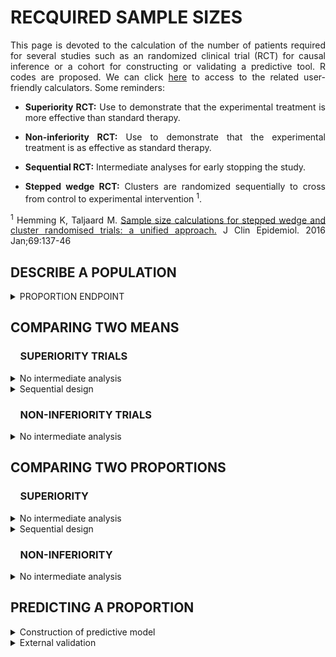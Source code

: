 # RECQUIRED SAMPLE SIZES

<div style="text-align: justify">

This page is devoted to the calculation of the number of patients required for several studies such as an randomized clinical trial (RCT) for causal inference or a cohort for constructing or validating a predictive tool. R codes are proposed. We can click [here](https://poitiers-health-data.shinyapps.io/SampleSize/) to access to the related user-friendly calculators. Some reminders:

* **Superiority RCT:** Use to demonstrate that the experimental treatment is more effective than standard therapy.

* **Non-inferiority RCT:** Use to demonstrate that the experimental treatment is as effective as standard therapy.

* **Sequential RCT:** Intermediate analyses for early stopping the study.

* **Stepped wedge RCT:** Clusters are randomized sequentially to cross from control to experimental intervention <sup>1</sup>.

<sup>1</sup> Hemming K, Taljaard M. <a href=https://doi.org/10.1016/j.jclinepi.2015.08.015>Sample size calculations for stepped wedge and cluster randomised trials: a unified approach.</a> J Clin Epidemiol. 2016 Jan;69:137-46

## DESCRIBE A POPULATION

<details>
<summary>PROPORTION ENDPOINT</summary>
<br>

*Consider the following binary endpoint descriptive study. In order to demonstrate the expected proportion of event of 35% with a precision define by a 10% width confidence interval and a 5% two-sided type I error rate, the minimum sample size needed is 350 patients.**

```r
sampleSize <- function(p=0.35, alpha=0.05, width=0.1){
  Z <- qnorm(1-alpha/2)
  (((2*Z)**2)*(p*(1-p)))/(width**2)
}

sampleSize()

#> [1] 349.5728
```

**Input parameters:**
* p : expected proportion of event
* alpha : recquired type I error rate
* width : size of the (1-α)% confidence interval

</summary>
</details>	

## COMPARING TWO MEANS

### &nbsp;&nbsp;&nbsp;&nbsp;SUPERIORITY TRIALS

<details>
  <summary>No intermediate analysis</summary>
<br>

<ul>
  <details>
    <summary>Individual randomization</summary>
  <br>


*Consider the following RCT with two parallel groups with a 1:1 randomization ratio. The expected mean is 66 units in patients in the experimental arm versus 72 units in the control arm. In order to demonstrate such a difference of 6 units, with a standard deviation of 23, a 5% two-sided type I error rate and a power of 80%, the minimum sample size per arm equals 231 (i.e., a total of 462 patients).*

```r
library(epiR)
		
epi.sscompc(treat = 66, control = 72,	sigma = 23, n = NA, power = 0.8, 
		      	r = 1, sided.test = 2, conf.level = 1-0.05)

#> $n.total
#> [1] 462

#> $n.treat
#> [1] 231

#> $n.control
#> [1] 231

#> $power
#> [1] 0.8

#> $delta
#> [1] 6
```

**Input parameters:**
* treat: expected mean in the experimental arm
* control: expected mean in the control arm
* sigma: expected standard deviation in the two arms
* n: define as NA
* power: required power (1 minus type II error rate)
* r: randomization ratio (experimental:control)
* sided.test: one-sided test (1) or two-sided test (2) 
* conf.level: required confidence level (1 minus type I error rate)

  </details>
</ul>

<ul>
<details>
  <summary>Stepped wedge randomization</summary>
<br>

*Consider the following stepped wedge RCT with 30 centers randomized in 30 sequences. The expected mean is 38 units in patients in the experimental arm versus 48 units in the control arm. In order to demonstrate such a difference of 10 units, with a standard deviation of 17, a 5% two-sided type I error rate and a power of 90%, the minimum sample size per arm equals 61 (i.e., a total of 122 patients) in case of individual randomization with a 1:1 ratio.* 
<br>
*According to our stepped wedge design and assuming an intraclass correlation coefficient of 0.05, we need to recruit 208 patients (104 in each arm).*

```r
library(epiR)

SampleSize_SW <- function(ni, center=30, sequence=30, icc=0.05) {

# Resolve the quadratic equation

aa <- -2*center*(sequence - 1/sequence)*rho*(1+sequence/2)
bb <- 3*ni*(1-icc)*icc*(1+sequence) - 2*center*(sequence -1/sequence)*(1-icc)
cc <- 3*ni*(1-icc)*(1-icc)

m1 <- (-bb + sqrt(bb^2 - 4*aa*cc)) / (2*aa)
m2 <- (-bb - sqrt(bb^2 - 4*aa*cc)) / (2*aa)
m_sol <- max(m1,m2) 

Npat_center <- m_sol*(sequence+1) 
N_tot_SW <- Npat_center*center 

# Results
2*ceiling(N_tot_SW /2)

}


SampSize_I <- epi.sscompc(treat = 38, control = 48, sigma = 17, n = NA, 
                          r = 1, power = 0.9, sided.test = 2, conf.level = 1-0.05)

SampleSize_SW(ni = SampSize_I$n.total, center = 30, sequence = 30, icc = 0.05)

# [1] 208
		
```

**Input parameters:**
* treat: expected mean in the experimental arm
* control: expected mean in the control arm
* sigma: expected standard deviation in the two arms
* n: number of subjects to include (experimental + control) define as NA
* r: randomization ratio (experimental:control)
* power: required power (1 minus type II error rate)
* sided.test: one-sided test (1) or two-sided test (2) 
* conf.level: required confidence level (1 minus type I error rate)
* ni: sample size in case of individual randomization
* center: number of centers in the stepped wedge design
* sequence: number of sequences in the stepped wedge design
* icc: intraclass correlation coefficient anticipated 

  </details>
</ul>

</details>

<details>
<summary>Sequential design</summary>
<br>

*Consider the following RCT with two parallel groups with a 1:1 randomization ratio and 2 planned intermediate analyses for efficacy by using the O'Brien-Fleming method for considering the inflation of the type I error rate). The expected mean is 66 units in patients in the experimental arm versus 72 units in the control arm. In order to demonstrate such a difference of 6 units, with a standard deviation of 23, a 5% two-sided type I error rate and a power of 80%,  the final analysis should be carried out on 472 patients (236 patients per group). The first and second intermediate analyses would be performed on 158 and 316 patients respectively, i.e. 33% and 66% of the maximum number of included patients if their is no decision of stopping the study.*

```r
library("rpact")
		
design <- getDesignGroupSequential(
               typeOfDesign = "OF", informationRates = c(1/3, 2/3, 1),
               alpha = 0.05, beta = 1-0.8, sided = 2)

designPlan <- getSampleSizeMeans(design, alternative = 6, stDev = 23,
                                 allocationRatioPlanned = 1)

summary(designPlan)

#> Stage                                          1       2       3 
#> Planned information rate                   33.3%   66.7%    100% 
#> Cumulative alpha spent                    0.0005  0.0143  0.0500 
#> Stage levels (two-sided)                  0.0005  0.0141  0.0451 
#> Efficacy boundary (z-value scale)          3.471   2.454   2.004 
#> Lower efficacy boundary (t)              -13.012  -6.405  -4.258 
#> Upper efficacy boundary (t)               13.012   6.405   4.258 
#> Cumulative power                          0.0329  0.4424  0.8000 
#> Number of subjects                         157.1   314.2   471.3 
#> Expected number of subjects under H1                       396.7 
#> Exit probability for efficacy (under H0)  0.0005  0.0138 
#> Exit probability for efficacy (under H1)  0.0329  0.4095 
```

**Input parameters:**
* typeOfDesign: type of design ("OF" for the O'Brien-Fleming method)
* informationRates: planned analyses defined as proportions of the maximum sample size
* alpha: recquired type I error rate
* beta: recquired type II error rate (1 minus power)
* sided: one-sided test (1), two-sided test (2)
* alternative: expected difference between the two arms
* stDev: expected standard deviation in the two arms
* allocationRatioPlanned: randomization ratio

</summary>	
</details>

### &nbsp;&nbsp;&nbsp;&nbsp;NON-INFERIORITY TRIALS

<details>
<summary>No intermediate analysis</summary>
<br>

<ul>
  <details>
    <summary>Individual randomization</summary>
  <br>

*Consider the following RCT with two parallel groups with a 1:1 randomization ratio. The expected mean is 66 units in patients in the control arm and no difference compared to the experimental arm. Assuming an absolute non-inferiority margin of 7 points, a standard deviation of 23, the minimum sample size per arm equals 134 (i.e., a total of 268 patients) to achieve a 5% one-sided type I error rate and a power of 80%*

```r
library(epiR)
	
epi.ssninfc(treat = 66, control = 66, sigma = 23, delta = 7,
            power = 0.8, alpha = 0.05, r = 1, n = NA)

#> $n.total
#> [1] 268

#> $n.treat
#> [1] 134

#> $n.control
#> [1] 134

#> $delta
#> [1] 7

#> $power
#> [1] 0.8
```
	
**Input parameters:**
* treat: expected mean in the experimental arm
* control: expected mean in the control arm
* sigma: expected standard deviation in the two arms
* delta: equivalence limit
* alpha: required type I error rate
* power: required power (1 minus type II error rate)
* r: randomization ratio (experimental:control)
* n: number of subjects to include (experimental + control) define as NA

  </summary>
  </details>
</ul>

<ul>
  <details>
  <summary>Stepped wedge randomization</summary>
  <br>

*Consider the following stepped wedge RCT with 30 centers randomized in 30 sequences. The expected mean is 48 units in patients in the control arm and no difference compared to the experimental arm. Assuming an absolute non-inferiority margin of 7 points, a standard deviation of 17, the minimum sample size per arm equals 102 (i.e., a total of 204 patients) to achieve a 5% one-sided type I error rate and a power of 90% in case of individual randomization with a 1:1 ratio.* 
<br>
*According to our stepped wedge design and assuming an intraclass correlation coefficient of 0.05, we need to recruit 372 patients (186 in each arm).*

```r
library(epiR)

SampleSize_SW <- function(ni, center=30, sequence=30, icc=0.05) {

# Resolve the quadratic equation

aa <- -2*center*(sequence - 1/sequence)*rho*(1+sequence/2)
bb <- 3*ni*(1-icc)*icc*(1+sequence) - 2*center*(sequence -1/sequence)*(1-icc)
cc <- 3*ni*(1-icc)*(1-icc)

m1 <- (-bb + sqrt(bb^2 - 4*aa*cc)) / (2*aa)
m2 <- (-bb - sqrt(bb^2 - 4*aa*cc)) / (2*aa)
m_sol <- max(m1,m2) 

Npat_center <- m_sol*(sequence+1) 
N_tot_SW <- Npat_center*center 

# Results
2*ceiling(N_tot_SW /2)

}


SampSize_I <- epi.ssninfc(treat = 48, control = 48, sigma = 17, delta = 7,
                          n = NA, r = 1, power = 0.9, alpha = 0.05)
                          
SampleSize_SW(ni = SampSize_I$n.total, center = 30, sequence = 30, icc = 0.05)

# [1] 372
		
```

**Input parameters:**
* treat: expected mean in the experimental arm
* control: expected mean in the control arm
* sigma: expected standard deviation in the two arms
* delta: equivalence limit
* n: number of subjects to include (experimental + control) define as NA
* r: randomization ratio (experimental:control)
* power: required power (1 minus type II error rate)
* alpha: required confidence level (type I error rate)
* ni: sample size in case of individual randomization
* center: number of centers in the stepped wedge design
* sequence: number of sequences in the stepped wedge design
* icc: intraclass correlation coefficient anticipated 

  </details>
</ul>

</details>


## COMPARING TWO PROPORTIONS

### &nbsp;&nbsp;&nbsp;&nbsp;SUPERIORITY

<details>
<summary>No intermediate analysis</summary>
<br>

<ul>
  <details>
    <summary>Individual randomization</summary>
    <br>

*Consider the following RCT with two parallel groups with a 1:1 randomization ratio. The expected proportion of events is 35% in the experimental arm compared to 28% in the control arm. In order to demonstrate such a difference of 7%, with a two-sided type I error rate of 5% and a power of 80%, the minimum sample size per arm equals 691 (i.e., a total of 1,382 patients).*

```r
library(epiR)

epi.sscohortc(irexp1 = 0.35, irexp0 = 0.28, n = NA, power = 0.80, 
              r = 1, sided.test = 2, conf.level = 1-0.05)

#> $n.total
#> [1] 1382

#> $n.exp1
#> [1] 691

#> $n.exp0
#> [1] 691

#> $power
#> [1] 0.8

#> $irr
#> [1] 1.25

#> $or
#> [1] 1.384615
```
	
**Input parameters:**
*	irexp1: expected proportion in the experimental group
*	irexp0: expected proportion in the control group
*	n: number of subjects to include (experimental + control) define as NA
*	power: required power (1 minus type II error rate)
* r: randomization ratio (experimental:control)
* sided: one-sided test (1), two-sided test (2)
* conf.level: recquired confidence level (1 minus type I error rate)

    </summary>
  </details>
</ul>


<ul>
  <details>
    <summary>Stepped wedge randomization</summary>
    <br>

*Consider the following stepped wedge RCT with 15 centers randomized in 5 sequences. The expected proportion of events is 72% in the experimental arm compared to 62% in the control arm. In order to demonstrate such a difference of 10%, with a two-sided type I error rate of 5% and a power of 80%, the minimum sample size per arm equals 346 (i.e., a total of 692 patients) in case of individual randomization with a 1:1 ratio.* 
<br>
*According to our stepped wedge design and assuming an intraclass correlation coefficient of 0.01, we need to recruit 1,646 patients (823 in each arm).*

```r
library(epiR)

SampleSize_SW <- function(ni, center=15, sequence=5, icc=0.01) {

# Resolve the quadratic equation

aa <- -2*center*(sequence - 1/sequence)*rho*(1+sequence/2)
bb <- 3*ni*(1-icc)*icc*(1+sequence) - 2*center*(sequence -1/sequence)*(1-icc)
cc <- 3*ni*(1-icc)*(1-icc)

m1 <- (-bb + sqrt(bb^2 - 4*aa*cc)) / (2*aa)
m2 <- (-bb - sqrt(bb^2 - 4*aa*cc)) / (2*aa)
m_sol <- max(m1,m2) 

Npat_center <- m_sol*(sequence+1) 
N_tot_SW <- Npat_center*center 

# Results
2*ceiling(N_tot_SW /2)

}


SampSize_I <- epi.sscohortc(irexp1 = 0.72, irexp0 = 0.62, n = NA, r = 1,
                            power = 0.80, sided.test = 2, conf.level = 1-0.05)
                            
SampleSize_SW(ni = SampSize_I$n.total, center = 15, sequence = 5, icc = 0.01)

# [1] 1646
		
```
	
**Input parameters:**
*	irexp1: expected proportion in the experimental group
*	irexp0: expected proportion in the control group
* n: number of subjects to include (experimental + control) define as NA
* r: randomization ratio (experimental:control)
*	power: required power (1 minus type II error rate)
* sided.test: one-sided test (1), two-sided test (2)
* conf.level: required confidence level (1 minus type I error rate)
* ni: sample size in case of individual randomization
* center: number of centers in the stepped wedge design
* sequence: number of sequences in the stepped wedge design
* icc: intraclass correlation coefficient anticipated

  </details>
</ul>

</details>


<details>
  <summary>Sequential design</summary>
  <br>

*Consider the following RCT with two parallel groups with a 1:1 randomization ratio and 2 planned intermediate analyses for efficacy by using the O'Brien-Fleming method for considering the inflation of the type I error rate. The expected proportion of event is 11% in patients in the experimental arm versus 15% units in the control arm. In order to demonstrate such a difference of 4%, with a 5% two-sided type I error rate and a power of 80%, the final analysis should be carried out on 2,256 patients (1,128 patients per group). The first and second intermediate analyses would be performed on 752 and 1,504 patients respectively, i.e. 33% and 66% of the maximum number of included patients if their is no decision of stopping the study.*

```r
library("rpact")
		
design <- getDesignGroupSequential(typeOfDesign = "OF", 
                informationRates = c(1/3, 2/3, 1), alpha = 0.05,
                beta = 1-0.8, sided = 2)

designPlan <- getSampleSizeRates(design,  pi1 = 0.11, pi2 = 0.15,
                   allocationRatioPlanned = 1)

summary(designPlan)

#> Stage                                         1      2      3 
#> Planned information rate                  33.3%  66.7%   100% 
#> Cumulative alpha spent                   0.0005 0.0143 0.0500 
#> Stage levels (two-sided)                 0.0005 0.0141 0.0451 
#> Efficacy boundary (z-value scale)         3.471  2.454  2.004 
#> Lower efficacy boundary (t)              -0.079 -0.042 -0.029 
#> Upper efficacy boundary (t)               0.101  0.048  0.031 
#> Cumulative power                         0.0329 0.4424 0.8000 
#> Number of subjects                        751.8 1503.7 2255.5 
#> Expected number of subjects under H1                   1898.1 
#> Exit probability for efficacy (under H0) 0.0005 0.0138 
#> Exit probability for efficacy (under H1) 0.0329 0.4095 
```

**Input parameters:**
* typeOfDesign: type of design ("OF" for the O'Brien-Fleming method)
* informationRates: planned analyses defined as proportions of the maximum sample size
* alpha: required type I error rate
* beta: required type II error rate (1 minus power)
* sided: one-sided test (1), two-sided test (2)
* pi1: expected probability in the experimental group
* pi2: expected probability in the control group
* allocationRatioPlanned: randomization ratio (experimental/control)

  </summary>	
</details>

### &nbsp;&nbsp;&nbsp;&nbsp;NON-INFERIORITY

<details>
<summary>No intermediate analysis</summary>
<br>	

<ul>
  <details>
    <summary>Individual randomization</summary>
    <br>

*Consider the following RCT with two parallel groups with a 1:1 randomization ratio. The expected percentage of events is 35% in patients in the control arm and no difference compared to the experimental arm. Assuming an absolute non-inferiority margin of 5%,  the minimum sample size per arm equals 1,126 (i.e., a total of 2,252 patients) to achieve a 5% one-sided type I error rate and a power of 80%.*

```r
epi.ssninfb(treat = 0.35, control = 0.35, delta = 0.05, 
			n = NA, r = 1, power = 0.8, alpha = 0.05)

#> $n.total
#> [1] 2252

#> $n.treat
#> [1] 1126

#> $n.control
#> [1] 1126

#> $delta
#> [1] 0.05

#> $power
#> [1] 0.8
```
	
**Parameters :**
* treat: expected proportion in the experimental arm
* control: expected proportion in the control arm
* delta: equivalence limit
* alpha: required type I error rate
* power: required power (1 minus type II error rate)
* r: randomization ratio (experimental:control)
* n: number of subjects to include (experimental + control) define as NA

  </details>
</ul>

<ul>
  <details>
    <summary>Stepped wedge randomization</summary>
    <br>

*Consider the following stepped wedge RCT with 15 centers randomized in 5 sequences. The expected proportion of events is 72% in patients in the control arm and no difference compared to the experimental arm. Assuming an absolute non-inferiority margin of 8%, the minimum sample size per arm equals 390 (i.e., a total of 780 patients) to achieve a one-sided type I error rate of 5% and a power of 80%, in case of individual randomization with a 1 :1 ratio.* 
<br>
*According to our stepped wedge design and assuming an intraclass correlation coefficient of 0.01, we need to recruit 1,890 patients (945 in each arm).*

```r
library(epiR)

SampleSize_SW <- function(ni, center=15, sequence=5, icc=0.01) {

# Resolve the quadratic equation

aa <- -2*center*(sequence - 1/sequence)*rho*(1+sequence/2)
bb <- 3*ni*(1-icc)*icc*(1+sequence) - 2*center*(sequence -1/sequence)*(1-icc)
cc <- 3*ni*(1-icc)*(1-icc)

m1 <- (-bb + sqrt(bb^2 - 4*aa*cc)) / (2*aa)
m2 <- (-bb - sqrt(bb^2 - 4*aa*cc)) / (2*aa)
m_sol <- max(m1,m2) 

Npat_center <- m_sol*(sequence+1) 
N_tot_SW <- Npat_center*center 

# Results
2*ceiling(N_tot_SW /2)

}


SampSize_I <- epi.ssninfb(treat = 0.72, control = 0.72, delta = 0.08, 
                          n = NA, r = 1, power = 0.8, alpha = 0.05)
			
SampleSize_SW(ni = SampSize_I$n.total, center = 15, sequence = 5, icc = 0.01)

# [1] 1890
		
```

**Input parameters:**
* treat: expected proportion in the experimental arm
* control: expected proportion in the control arm
* delta: equivalence limit
* n: number of subjects to include (experimental + control) define as NA
* r: randomization ratio (experimental:control)
* power: required power (1 minus type II error rate)
* alpha: required type I error rate
* ni: sample size in case of individual randomization
* center: number of centers in the stepped wedge design
* sequence: number of sequences in the stepped wedge design
* icc: intraclass correlation coefficient anticipated 

  </details>
</ul>

</details>

## PREDICTING A PROPORTION

<details>
<summary>Construction of predictive model</summary>
<br>	

*For developing a model/alghorithm based on 34 predictors as candidates with an expected R2 of at least 0.25 and an expected shrinkage of 0.9 (equation 11 in Riley et al. Statistics in Medicine. 2019;38:1276–1296), the minimal sample size is 1045.*

```r
sampleSize <- function(predictors=34, R2=0.25, shrink=0.9){
  predictors/((shrink-1)*log(1-R2/shrink))
}

sampleSize()

#> [1] 1044.796
```

**Input parameters:**
* predictors : number of predictors as candidates
* R2 : expected R2
* shrink : expected shrinkage

</summary>
</details>

<details>
<summary>External validation</summary>
<br>	

*Consider O/E the ratio between the number of observed events versus expected ones. To achieve a precision defined as a length of the (1-α)% confidence interval of this ratio equals to 0.2, if the expected proportions is 50%, the required sample size is 386 (Riley et al. Minimum sample size for external validation of a clinical prediction model with a binary outcome. Statistics in Medicine. 2021;19:4230-4251).*

```r
se <- function(width, alpha) # The standard error associated with the 1-alpha confidence interval
{
  fun <- function(x) { exp( qnorm(1-alpha/2, mean=0, sd=1) * x ) - exp(-1* qnorm(1-alpha/2, mean=0, sd=1) * x ) - width } 
  return(uniroot(fun, lower = 0.001, upper = 100)$root)
} 

size.calib <- function(p, width, alpha) # the minimum sample size to achieve this precision
{   
  (1-p) / ((p * se(width=width, alpha=alpha)**2 ))
}

size.calib(p=0.5, width=0.2, alpha=0.05)

#> [1] 385.4265
```
**Input parameters:**
* p: expected proportion of events
* width: size of the (1-α)% confidence interval
* alpha: type I error rate (α)

</details>